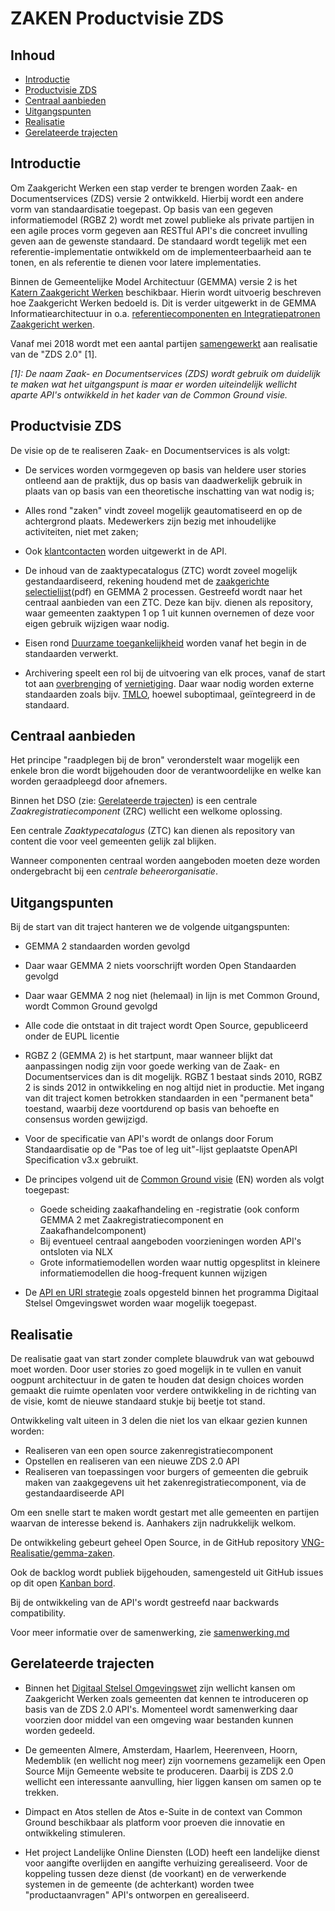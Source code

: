 # ZAKEN Productvisie ZDS

## Inhoud
* [Introductie](#introductie)
* [Productvisie ZDS](#productvisie-zds)
* [Centraal aanbieden](#centraal-aanbieden)
* [Uitgangspunten](#uitgangspunten)
* [Realisatie](#realisatie)
* [Gerelateerde trajecten](#gerelateerde-trajecten)


## Introductie

Om Zaakgericht Werken een stap verder te brengen worden Zaak- en Documentservices (ZDS) versie 2 ontwikkeld. Hierbij wordt een andere vorm van standaardisatie toegepast. Op basis van een gegeven informatiemodel (RGBZ 2) wordt met zowel publieke als private partijen in een agile proces vorm gegeven aan RESTful API's die concreet invulling geven aan de gewenste standaard. De standaard wordt tegelijk met een referentie-implementatie ontwikkeld om de implementeerbaarheid aan te tonen, en als referentie te dienen voor latere implementaties. 

Binnen de Gemeentelijke Model Architectuur (GEMMA) versie 2 is het [Katern Zaakgericht Werken](https://www.gemmaonline.nl/index.php/GEMMA_2_Katern_Zaakgericht_Werken) beschikbaar. Hierin wordt uitvoerig beschreven hoe Zaakgericht Werken bedoeld is. Dit is verder uitgewerkt in de GEMMA Informatiearchitectuur in o.a. [referentiecomponenten en Integratiepatronen Zaakgericht werken](https://www.gemmaonline.nl/index.php/ZGW_in_GEMMA_2).

Vanaf mei 2018 wordt met een aantal partijen [samengewerkt](./samenwerking.md) aan realisatie van de "ZDS 2.0" [1].

_[1]: De naam Zaak- en Documentservices (ZDS) wordt gebruik om duidelijk te maken wat het uitgangspunt is maar er worden uiteindelijk wellicht aparte API's ontwikkeld in het kader van de Common Ground visie._


## Productvisie ZDS

De visie op de te realiseren Zaak- en Documentservices is als volgt:

- De services worden vormgegeven op basis van heldere user stories ontleend aan de praktijk, dus op basis van daadwerkelijk gebruik in plaats van op basis van een theoretische inschatting van wat nodig is;

- Alles rond "zaken" vindt zoveel mogelijk geautomatiseerd en op de achtergrond plaats. Medewerkers zijn bezig met inhoudelijke activiteiten, niet met zaken;

- Ook [klantcontacten](https://www.gemmaonline.nl/index.php/Klantcontacten_en_het_RGBZ) worden uitgewerkt in de API.

- De inhoud van de zaaktypecatalogus (ZTC) wordt zoveel mogelijk gestandaardiseerd, rekening houdend met de [zaakgerichte selectielijst](https://vng.nl/files/vng/20170706-selectielijst-gemeenten-intergemeentelijke-organen-2017.pdf)(pdf) en GEMMA 2 processen. Gestreefd wordt naar het centraal aanbieden van een ZTC. Deze kan bijv. dienen als repository, waar gemeenten zaaktypen 1 op 1 uit kunnen overnemen of deze voor eigen gebruik wijzigen waar nodig.

- Eisen rond [Duurzame toegankelijkheid](https://wiki.nationaalarchief.nl/pagina/DUTO:Kwaliteitseisen) worden vanaf het begin in de standaarden verwerkt.

- Archivering speelt een rol bij de uitvoering van elk proces, vanaf de start tot aan [overbrenging](https://wiki.nationaalarchief.nl/pagina/DUTO:Overbrenging) of [vernietiging](https://wiki.nationaalarchief.nl/pagina/DUTO:Vernietigen). Daar waar nodig worden externe standaarden zoals bijv. [TMLO](https://archief2020.nl/nieuws/toepassingsprofiel-metadatering-lokale-overheden), hoewel suboptimaal, geïntegreerd in de standaard.


## Centraal aanbieden      

Het principe "raadplegen bij de bron" veronderstelt waar mogelijk een enkele bron die wordt bijgehouden door de verantwoordelijke en welke kan worden geraadpleegd door afnemers.

Binnen het DSO (zie: [Gerelateerde trajecten](#gerelateerde_trajecten)) is een centrale *Zaakregistratiecomponent* (ZRC) wellicht een welkome oplossing.

Een centrale *Zaaktypecatalogus* (ZTC) kan dienen als repository van content die voor veel gemeenten gelijk zal blijken.

Wanneer componenten centraal worden aangeboden moeten deze worden ondergebracht bij een  *centrale beheerorganisatie*.


##	Uitgangspunten

Bij de start van dit traject hanteren we de volgende uitgangspunten:

- GEMMA 2 standaarden worden gevolgd

- Daar waar GEMMA 2 niets voorschrijft worden Open Standaarden gevolgd

- Daar waar GEMMA 2 nog niet (helemaal) in lijn is met Common Ground, wordt Common Ground gevolgd

- Alle code die ontstaat in dit traject wordt Open Source, gepubliceerd onder de EUPL licentie

- RGBZ 2 (GEMMA 2) is het startpunt, maar wanneer blijkt dat aanpassingen nodig zijn voor goede werking van de Zaak- en Documentservices dan is dit mogelijk. RGBZ 1 bestaat sinds 2010, RGBZ 2 is sinds 2012 in ontwikkeling en nog altijd niet in productie. Met ingang van dit traject komen betrokken standaarden in een "permanent beta" toestand, waarbij deze voortdurend op basis van behoefte en consensus worden gewijzigd.

- Voor de specificatie van API's wordt de onlangs door Forum Standaardisatie op de "Pas toe of leg uit"-lijst geplaatste OpenAPI Specification v3.x gebruikt.

- De principes volgend uit de [Common Ground visie](https://github.com/VNG-Realisatie/common-ground/blob/master/cg-vision.md) (EN) worden als volgt toegepast:
  - Goede scheiding zaakafhandeling en -registratie (ook conform GEMMA 2 met Zaakregistratiecomponent en Zaakafhandelcomponent)
  - Bij eventueel centraal aangeboden voorzieningen worden API's ontsloten via NLX
  - Grote informatiemodellen worden waar nuttig opgesplitst in kleinere informatiemodellen die hoog-frequent kunnen wijzigen

- De [API en URI strategie](https://aandeslagmetdeomgevingswet.nl/digitaal-stelsel/documenten/documenten/api-uri-strategie/) zoals opgesteld binnen het programma Digitaal Stelsel Omgevingswet worden waar mogelijk toegepast.


##	Realisatie

De realisatie gaat van start zonder complete blauwdruk van wat gebouwd moet worden. Door user stories zo goed mogelijk in te vullen en vanuit oogpunt architectuur in de gaten te houden dat design choices worden gemaakt die ruimte openlaten voor verdere ontwikkeling in de richting van de visie, komt de nieuwe standaard stukje bij beetje tot stand.

Ontwikkeling valt uiteen in 3 delen die niet los van elkaar gezien kunnen worden:
- Realiseren van een open source zakenregistratiecomponent
- Opstellen en realiseren van een nieuwe ZDS 2.0 API
- Realiseren van toepassingen voor burgers of gemeenten die gebruik maken van zaakgegevens uit het zakenregistratiecomponent, via de gestandaardiseerde API

Om een snelle start te maken wordt gestart met alle gemeenten en partijen waarvan de interesse bekend is. Aanhakers zijn nadrukkelijk welkom.

De ontwikkeling gebeurt geheel Open Source, in de GitHub repository [VNG-Realisatie/gemma-zaken](https://github.com/VNG-Realisatie/gemma-zaken).

Ook de backlog wordt publiek bijgehouden, samengesteld uit GitHub issues op dit open [Kanban bord](https://github.com/VNG-Realisatie/gemma-zaken/projects/1).

Bij de ontwikkeling van de API's wordt gestreefd naar backwards compatibility. 

Voor meer informatie over de samenwerking, zie [samenwerking.md](./samenwerking.md)


## Gerelateerde trajecten

- Binnen het [Digitaal Stelsel Omgevingswet](https://www.omgevingswetportaal.nl/wet-en-regelgeving/dso) zijn wellicht kansen om Zaakgericht Werken zoals gemeenten dat kennen te introduceren op basis van de ZDS 2.0 API's. Momenteel wordt samenwerking daar voorzien door middel van een omgeving waar bestanden kunnen worden gedeeld.

- De gemeenten Almere, Amsterdam, Haarlem, Heerenveen, Hoorn, Medemblik (en wellicht nog meer) zijn voornemens gezamelijk een Open Source Mijn Gemeente website te produceren. Daarbij is ZDS 2.0 wellicht een interessante aanvulling, hier liggen kansen om samen op te trekken.

- Dimpact en Atos stellen de Atos e-Suite in de context van Common Ground beschikbaar als platform voor proeven die innovatie en ontwikkeling stimuleren.

- Het project Landelijke Online Diensten (LOD) heeft een landelijke dienst voor aangifte overlijden en aangifte verhuizing gerealiseerd. Voor de koppeling tussen deze dienst (de voorkant) en de verwerkende systemen in de gemeente (de achterkant) worden twee "productaanvragen" API's ontworpen en gerealiseerd.

